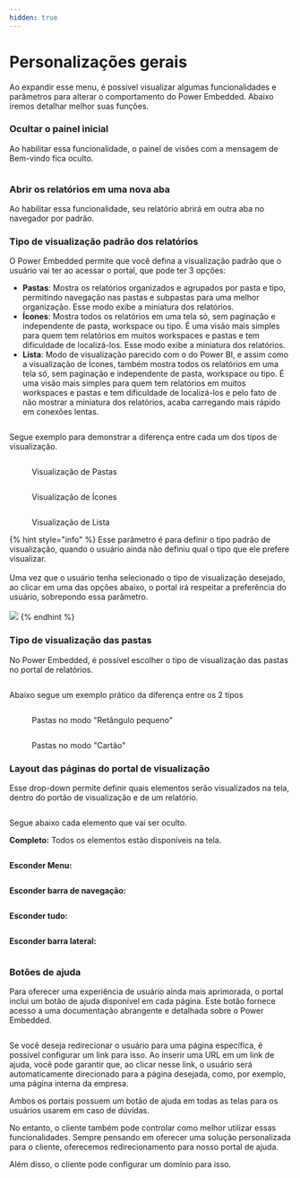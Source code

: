 ```yaml
---
hidden: true
---
```


# Personalizações gerais

Ao expandir esse menu, é possível visualizar algumas funcionalidades e parâmetros para alterar o comportamento do Power Embedded. Abaixo iremos detalhar melhor suas funções.



### **Ocultar o painel inicial**

Ao habilitar essa funcionalidade, o painel de visões com a mensagem de Bem-vindo fica oculto.

<figure><img src="../../../../.gitbook/assets/ocultar-painel.png" alt=""><figcaption></figcaption></figure>



### **Abrir os relatórios em uma nova aba**

Ao habilitar essa funcionalidade, seu relatório abrirá em outra aba no navegador por padrão.



### **Tipo de visualização padrão dos relatórios**

O Power Embedded permite que você defina a visualização padrão que o usuário vai ter ao acessar o portal, que pode ter 3 opções:

* **Pastas**: Mostra os relatórios organizados e agrupados por pasta e tipo, permitindo navegação nas pastas e subpastas para uma melhor organização. Esse modo exibe a miniatura dos relatórios.
* **Ícones**: Mostra todos os relatórios em uma tela só, sem paginação e independente de pasta, workspace ou tipo. É uma visão mais simples para quem tem relatórios em muitos workspaces e pastas e tem dificuldade de localizá-los. Esse modo exibe a miniatura dos relatórios.
* **Lista**: Modo de visualização parecido com o do Power BI, e assim como a visualização de Ícones, também mostra todos os relatórios em uma tela só, sem paginação e independente de pasta, workspace ou tipo. É uma visão mais simples para quem tem relatórios em muitos workspaces e pastas e tem dificuldade de localizá-los e pelo fato de não mostrar a miniatura dos relatórios, acaba carregando mais rápido em conexões lentas.

<figure><img src="../../../../.gitbook/assets/modo-padrao-de-visulizacao.png" alt=""><figcaption></figcaption></figure>

Segue exemplo para demonstrar a diferença entre cada um dos tipos de visualização.

<div><figure><img src="../../../../.gitbook/assets/image (1) (2).png" alt=""><figcaption><p>Visualização de Pastas</p></figcaption></figure> <figure><img src="../../../../.gitbook/assets/image (2) (2).png" alt=""><figcaption><p>Visualização de Ícones</p></figcaption></figure> <figure><img src="../../../../.gitbook/assets/image (3) (2).png" alt=""><figcaption><p>Visualização de Lista</p></figcaption></figure></div>

{% hint style="info" %}
Esse parâmetro é para definir o tipo padrão de visualização, quando o usuário ainda não definiu qual o tipo que ele prefere visualizar.\
\
Uma vez que o usuário tenha selecionado o tipo de visualização desejado, ao clicar em uma das opções abaixo, o portal irá respeitar a preferência do usuário, sobrepondo essa parâmetro.\
\
![](<../../../../.gitbook/assets/image (4) (2).png>)
{% endhint %}



### Tipo de visualização das pastas

No Power Embedded, é possível escolher o tipo de visualização das pastas no portal de relatórios.

<figure><img src="../../../../.gitbook/assets/image (2) (1) (1) (1) (1).png" alt=""><figcaption></figcaption></figure>



Abaixo segue um exemplo prático da diferença entre os 2 tipos

<div><figure><img src="../../../../.gitbook/assets/image (366).png" alt=""><figcaption><p>Pastas no modo "Retângulo pequeno"</p></figcaption></figure> <figure><img src="../../../../.gitbook/assets/image (367).png" alt=""><figcaption><p>Pastas no modo "Cartão"</p></figcaption></figure></div>



### **Layout das páginas do portal de visualização**

Esse drop-down permite definir quais elementos serão visualizados na tela, dentro do portão de visualização e de um relatório.

<div align="left"><figure><img src="../../../../.gitbook/assets/Layout-paginas.png" alt=""><figcaption></figcaption></figure></div>

Segue abaixo cada elemento que vai ser oculto.

**Completo:** Todos os elementos estão disponíveis na tela.

<figure><img src="../../../../.gitbook/assets/modo-completo1.png" alt=""><figcaption></figcaption></figure>

**Esconder Menu:**

<figure><img src="../../../../.gitbook/assets/esconder-barra-de-navegacao.png" alt=""><figcaption></figcaption></figure>

**Esconder barra de navegação:**

<figure><img src="../../../../.gitbook/assets/esconder-menu-2.png" alt=""><figcaption></figcaption></figure>

**Esconder tudo:**

<figure><img src="../../../../.gitbook/assets/esconder-geral.png" alt=""><figcaption></figcaption></figure>

**Esconder barra lateral:**

<figure><img src="../../../../.gitbook/assets/Oculta-menu-lateral.png" alt=""><figcaption></figcaption></figure>

### **Botões de ajuda**

Para oferecer uma experiência de usuário ainda mais aprimorada, o portal inclui um botão de ajuda disponível em cada página. Este botão fornece acesso a uma documentação abrangente e detalhada sobre o Power Embedded.

<figure><img src="../../../../.gitbook/assets/Tela-de-configuracoes.png" alt=""><figcaption></figcaption></figure>

Se você deseja redirecionar o usuário para uma página específica, é possível configurar um link para isso. Ao inserir uma URL em um link de ajuda, você pode garantir que, ao clicar nesse link, o usuário será automaticamente direcionado para a página desejada, como, por exemplo, uma página interna da empresa.

Ambos os portais possuem um botão de ajuda em todas as telas para os usuários usarem em caso de dúvidas.

No entanto, o cliente também pode controlar como melhor utilizar essas funcionalidades. Sempre pensando em oferecer uma solução personalizada para o cliente, oferecemos redirecionamento para nosso portal de ajuda.

Além disso, o cliente pode configurar um domínio para isso.
